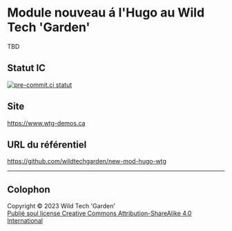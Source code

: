 # Module nouveau á l'Hugo au Wild Tech 'Garden'

TBD

## Statut IC

[![pre-commit.ci
statut](https://results.pre-commit.ci/badge/github/wildtechgarden/module-starter-hugo-wtg/main.svg)](https://results.pre-commit.ci/latest/github/wildtechgarden/module-starter-hugo-wtg/main)

## Site

<https://www.wtg-demos.ca>

## URL du référentiel

<https://github.com/wildtechgarden/new-mod-hugo-wtg>

-------

## Colophon

Copyright © 2023 Wild Tech 'Garden'  
[Publié soul license Creative Commons Attribution-ShareAlike 4.0
International](LICENSE)
